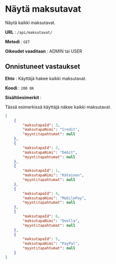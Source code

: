# Näytä maksutavat

Näytä kaikki maksutavat.

**URL** : `/api/maksutavat/`

**Metodi** : `GET`

**Oikeudet vaaditaan** : ADMIN tai USER


## Onnistuneet vastaukset

**Ehto** : Käyttäjä hakee kaikki maksutavat.

**Koodi** : `200 OK`

**Sisältöesimerkit** : 

Tässä esimerkissä käyttäjä näkee kaikki maksutavat.

```json
[
    {
        "maksutapaId": 3,
        "maksutapaNimi": "Credit",
        "myyntitapahtumat": null
    },
    {
        "maksutapaId": 2,
        "maksutapaNimi": "Debit",
        "myyntitapahtumat": null
    },
    {
        "maksutapaId": 1,
        "maksutapaNimi": "Käteinen",
        "myyntitapahtumat": null
    },
    {
        "maksutapaId": 4,
        "maksutapaNimi": "MobilePay",
        "myyntitapahtumat": null
    },
    {
        "maksutapaId": 6,
        "maksutapaNimi": "Ovella",
        "myyntitapahtumat": null
    },
    {
        "maksutapaId": 5,
        "maksutapaNimi": "PayPal",
        "myyntitapahtumat": null
    }
]
```

